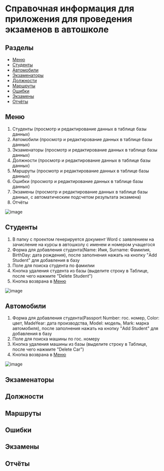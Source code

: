 Справочная информация для приложения для проведения экзаменов в автошколе
====

## Разделы

- [Меню](#меню)
- [Студенты](#студенты)
- [Автомобили](#автомобили)
- [Экзаменаторы](#экзаменаторы)
- [Должности](#должности)
- [Маршруты](#маршруты)
- [Ошибки](#ошибки)
- [Экзамены](#экзамены)
- [Отчёты](#отчёты)

## Меню

1. Студенты (просмотр и редактирование данных в таблице базы данных)
2. Автомобили (просмотр и редактирование данных в таблице базы данных)
3. Экзаменаторы (просмотр и редактирование данных в таблице базы данных)
4. Должности (просмотр и редактирование данных в таблице базы данных)
5. Маршруты (просмотр и редактирование данных в таблице базы данных)
6. Ошибки (просмотр и редактирование данных в таблице базы данных)
7. Экзамены (просмотр и редактирование данных в таблице базы данных, с автоматическим подсчетом результата экзамена)
8. Отчёты

![image](https://user-images.githubusercontent.com/57458347/136449188-1c0d7c48-e303-451c-be9d-74b480f880ed.png)
## Студенты

1. В папку с проектом генерируется документ Word с заявлением на зачисление на курсы в автошколу с именем и номером учащегося
2. Форма для добавления студента(Name: Имя, Surname: Фамилия, BirthDay: дата рождения), после заполнения нажать на кнопку "Add Student" для добавления в базу
3. Поле для поиска студента по фамилии
4. Кнопка удаления студента из базы (выделите строку в Таблице, после чего нажмите "Delete Student")
5. Кнопка возврана в [Меню](#меню)

![image](https://user-images.githubusercontent.com/57458347/136451502-f0ef9387-cb7c-453c-876f-e3df09f2ee8a.png)

## Автомобили

1. Форма для добавления студента(Passport Number: гос. номер, Color: цвет, MadeYear: дата производства, Model: модель, Mark: марка автомобиля), после заполнения нажать на кнопку "Add Student" для добавления в базу
2. Поле для поиска машины по гос. номеру
3. Кнопка удаления машины из базы (выделите строку в Таблице, после чего нажмите "Delete Car")
4. Кнопка возврана в [Меню](#меню)

![image](https://user-images.githubusercontent.com/57458347/136453454-4f5e4889-5c54-439d-a1cb-e27a4a4566a6.png)



## Экзаменаторы

## Должности

## Маршруты

## Ошибки

## Экзамены

## Отчёты
